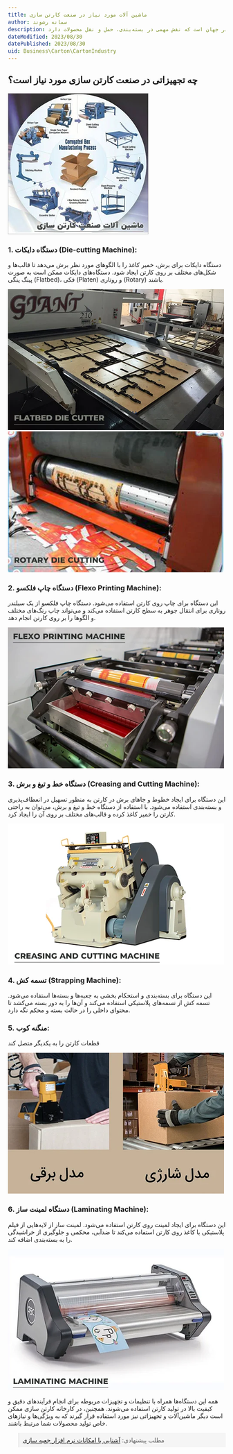 ```yaml
---
title: ماشین آلات مورد نیاز در صنعت کارتن سازی
author: سمانه رشوند  
description: صنعت کارتن یکی از صنایع مهم و پررونق در جهان است که نقش مهمی در بسته‌بندی، حمل و نقل محصولات دارد.
dateModified: 2023/08/30
datePublished: 2023/08/30
uid: Business\Carton\CartonIndustry
---
```


## چه تجهیزاتی در صنعت کارتن سازی مورد نیاز است؟

![صنعت کارتن](./Images/CartonIndustryMachinery.webp)

### 1. دستگاه دایکات (Die-cutting Machine):

دستگاه دایکات برای برش، خمیر کاغذ را با الگوهای مورد نظر برش می‌دهد تا قالب‌ها و شکل‌های مختلف بر روی کارتن ایجاد شود. دستگاه‌های دایکات ممکن است به صورت پینگ پنگی (Flatbed)، فکی (Platen) و روتاری (Rotary) باشند.

![Flatbed](./Images/FlatbedDieCutter.webp)
![Rotary](./Images/RotaryDieCutting.webp)

### 2. دستگاه چاپ فلکسو (Flexo Printing Machine):

این دستگاه برای چاپ روی کارتن استفاده می‌شود. دستگاه چاپ فلکسو از یک سیلندر روتاری برای انتقال جوهر به سطح کارتن استفاده می‌کند و می‌تواند چاپ رنگ‌های مختلف و الگوها را بر روی کارتن انجام دهد.

![Flexo Printing Machine](./Images/FlexoPrintingMachine.webp)

### 3. دستگاه خط و تیغ و برش (Creasing and Cutting Machine):

این دستگاه برای ایجاد خطوط و جاهای برش در کارتن به منظور تسهیل در انعطاف‌پذیری و بسته‌بندی استفاده می‌شود. با استفاده از دستگاه خط و تیغ و برش، می‌توان به راحتی کارتن را خمیر کاغذ کرده و قالب‌های مختلف بر روی آن را ایجاد کرد.

![Creasing and Cutting Machine](./Images/CreasingCuttingMachine.webp)

### 4. تسمه کش (Strapping Machine):

این دستگاه برای بسته‌بندی و استحکام‌ بخشی به جعبه‌ها و بسته‌ها استفاده می‌شود. تسمه کش از تسمه‌های پلاستیکی استفاده می‌کند و آن‌ها را به دور بسته می‌کشد تا محتوای داخلی را در حالت بسته و محکم نگه دارد.

### 5. منگنه کوب:
قطعات کارتن را به یکدیگر متصل کند

![منگنه کوب](./Images/Stapler.webp)

### 6. دستگاه لمینت ساز (Laminating Machine):

این دستگاه برای ایجاد لمینت روی کارتن استفاده می‌شود. لمینت ساز از لایه‌هایی از فیلم پلاستیکی یا کاغذ روی کارتن استفاده می‌کند تا ضدآبی، محکمی و جلوگیری از خراشیدگی را به بسته‌بندی اضافه کند.

![Laminating Machine](./Images/LaminatingMachine.webp)

همه این دستگاه‌ها همراه با تنظیمات و تجهیزات مربوطه برای انجام فرآیندهای دقیق و کیفیت بالا در تولید کارتن استفاده می‌شوند. همچنین، در کارخانه کارتن سازی ممکن است دیگر ماشین‌آلات و تجهیزاتی نیز مورد استفاده قرار گیرند که به ویژگی‌ها و نیازهای خاص تولید محصولات شما مرتبط باشند.

<blockquote style="background-color:#f5f5f5; padding:0.5rem">
مطلب پیشنهادی: <a href="https://www.hooshkar.com/Software/PrintingAndPackaging/Package/Box" target="_blank">آشنایی با امکانات نرم افزار جعبه سازی
</a></blockquote>
